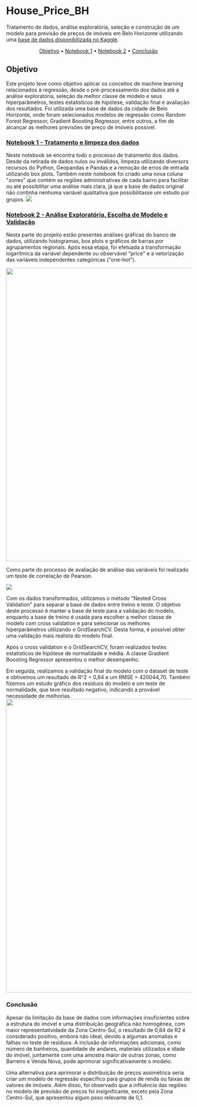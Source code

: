 <h1>House_Price_BH</h1>
Tratamento de dados, análise exploratória, seleção e construção de um modelo para previsão de preços de imóveis em Belo Horizonte utilizando uma  <a href='https://www.kaggle.com/datasets/guilherme26/house-pricing-in-belo-horizonte'>base de dados disponibilizada no Kaggle</a>.

<p align = center> 
    <a href = '#objetivo'>Objetivo</a> •
    <a href = '#notebook1'>Notebook 1</a> •
    <a href = '#notebook2'>Notebook 2</a> •
    <a href = '#conclusão'>Conclusão</a>
</p>

<h2 id = 'objetivo'>Objetivo</h2>

Este projeto teve como objetivo aplicar os conceitos de machine learning relacionados à regressão, desde o pré-processamento dos dados até a análise exploratória, seleção da melhor classe de modelo e seus hiperparâmetros, testes estatísticos de hipótese, validação final e avaliação dos resultados. Foi utilizada uma base de dados da cidade de Belo Horizonte, onde foram selecionados modelos de regressão como Random Forest Regressor, Gradient Boosting Regressor, entre outros, a fim de alcançar as melhores previsões de preço de imóveis possível.


<h3 id = 'notebook1'><a href='https://github.com/lukasoares/House_Price_BH/blob/main/Notebook_1%20_Tratamento_e_limpeza_dos_dados/Treatment_House_Pricing_BH.ipynb'>Notebook 1 - Tratamento e limpeza dos dados</a></h3>
Neste notebook se encontra todo o processo de tratamento dos dados. Desde da retirada de dados nulos ou inválidos, limpeza utilizando diversors recursos do Python,  Geopandas e Pandas e a remoção de erros de entrada utilizando box plots. Também neste notebook foi criado uma nova coluna "zones" que contém as regiões administrativas de cada bairro para facilitar ou até possibilitar
uma análise mais clara, já que a base de dados original não continha nenhuma variável qualitativa que possibilitasse um estudo por grupos.
<img src ="https://user-images.githubusercontent.com/110298606/221849741-6ea886d5-e103-4116-a02c-31ae41f08c7d.png"/>

<h3 id = 'notebook2'><a href='https://github.com/lukasoares/Real_Estate_Pricing_Model_BH/blob/main/Notebook_2%20_An%C3%A1lise_e_treinamento/Real_Estate_Price_Analysis_and_Training_BH.ipynb'>Notebook 2 - Análise Exploratória, Escolha de Modelo e Validação</a></h3>
<p>Nesta parte do projeito estão presentes análises gráficas do banco de dados, utilizando histogramas, box plots e gráficos de barras por agrupamentos regionais. Após essa etapa, foi efetuada a transformação logarítmica da variável dependente ou observável "price" e a vetorização das variáveis independentes categóricas ("one-hot").</p>
<img src ="https://user-images.githubusercontent.com/110298606/221657828-b65925b4-58a4-4611-8c8d-a5609568832a.png" width = 800px/> 
<p>Como parte do processo de avaliação de análise das variáveis foi realizado um teste de correlação de Pearson.</p>
<img src ="https://user-images.githubusercontent.com/110298606/221703057-bb241997-dee4-4c8b-865b-bffdf779573d.png"/>

<p>Com os dados transformados, utilizamos o método "Nested Cross Validation" para separar a base de dados entre treino e teste. O objetivo deste processo é manter a base de teste para a validação do modelo, enquanto a base de treino é usada para escolher a melhor classe de modelo com cross validation e para selecionar os melhores hiperparâmetros utilizando o GridSearchCV. Desta forma, é possível obter uma validação mais realista do modelo final.</p><p>Após o cross validation e o GridSearchCV, foram realizados testes estatísticos de hipótese de normalidade e média. A classe Gradient Boosting Regressor apresentou o melhor desempenho.</p>Em seguida, realizamos a validação final do modelo com o dataset de teste e obtivemos um resultado de R^2 = 0,84 e um RMSE = 420044,70. Também fizemos um estudo gráfico dos resíduos do modelo e um teste de normalidade, que teve resultado negativo, indicando a provável necessidade de melhorias.
<img src ="https://user-images.githubusercontent.com/110298606/221668460-178396d7-3977-4785-ae0d-ce5daab92a68.png" width = 800px/>

<h3 id = 'conclusão'>Conclusão</h3>

Apesar da limitação da base de dados com informações insuficientes sobre a estrutura do imóvel e uma distribuição geográfica não homogênea, com maior representatividade da Zona Centro-Sul, o resultado de 0,84 de R2 é considerado positivo, embora não ideal, devido a algumas anomalias e falhas no teste de resíduos. A inclusão de informações adicionais, como número de banheiros, quantidade de andares, materiais utilizados e idade do imóvel, juntamente com uma amostra maior de outras zonas, como Barreiro e Venda Nova, pode aprimorar significativamente o modelo.

Uma alternativa para aprimorar a distribuição de preços assimétrica seria criar um modelo de regressão específico para grupos de renda ou faixas de valores de imóveis. Além disso, foi observado que a influência das regiões no modelo de previsão de preços foi insignificante, exceto pela Zona Centro-Sul, que apresentou algum peso relevante de 0,1.


